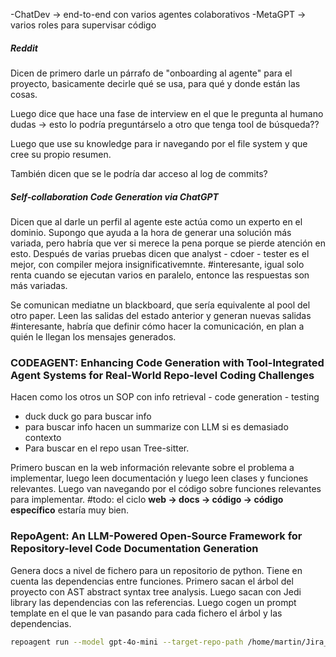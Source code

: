 
-ChatDev -> end-to-end con varios agentes colaborativos
-MetaGPT -> varios roles para supervisar código
##### Reddit
Dicen de primero darle un párrafo de "onboarding al agente" para el proyecto, basicamente decirle qué se usa, para qué y donde están las cosas.

Luego dice que hace una fase de interview en el que le pregunta al humano dudas -> esto lo podría preguntárselo a otro que tenga tool de búsqueda??

Luego que use su knowledge para ir navegando por el file system y que cree su propio resumen.

También dicen que se le podría dar acceso al log de commits?
##### Self-collaboration Code Generation via ChatGPT
Dicen que al darle un perfil al agente este actúa como un experto en el dominio. Supongo que ayuda a la hora de generar una solución más variada, pero habría que ver si merece la pena porque se pierde atención en esto. Después de varias pruebas dicen que analyst - cdoer - tester es el mejor, con compiler mejora insignificativemnte. #interesante, igual solo renta cuando se ejecutan varios en paralelo, entonce las respuestas son más variadas.  

Se comunican mediatne un blackboard, que sería equivalente al pool del otro paper. Leen las salidas del estado anterior y generan nuevas salidas #interesante, habría que definir cómo hacer la comunicación, en plan a quién le llegan los mensajes generados. 

### CODEAGENT: Enhancing Code Generation with Tool-Integrated Agent Systems for Real-World Repo-level Coding Challenges

Hacen como los otros un SOP con info retrieval - code generation - testing
- duck duck go para buscar info
- para buscar info hacen un summarize con LLM si es demasiado contexto
- Para buscar en el repo usan Tree-sitter.   

Primero buscan en la web información relevante sobre el problema a implementar, luego leen documentación y luego leen clases y funciones relevantes. Luego van navegando por el código sobre funciones relevantes para implementar.
#todo: el ciclo **web -> docs -> código -> código específico**  estaría muy bien.

### RepoAgent: An LLM-Powered Open-Source Framework for Repository-level Code Documentation Generation

Genera docs a nivel de fichero para un repositorio de python. Tiene en cuenta las dependencias entre funciones. 
Primero sacan el árbol del proyecto con AST abstract syntax tree analysis. Luego sacan con Jedi library las dependencias con las referencias. Luego cogen un prompt template en el que le van pasando para cada fichero el árbol y las dependencias.

```bash
repoagent run --model gpt-4o-mini --target-repo-path /home/martin/Jira_prueba --markdown-docs-path /home/martin/docs
```


